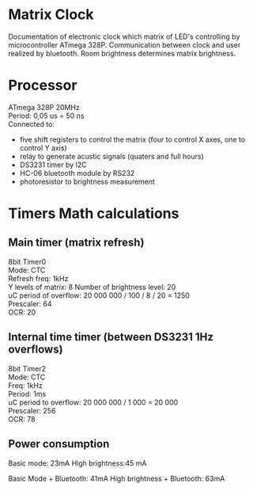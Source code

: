 # Matrix Clock
Documentation of electronic clock which matrix of LED's controlling by microcontroller ATmega 328P. Communication between clock and user realized by bluetooth. Room brightness determines matrix brightness.
# Processor
ATmega 328P 20MHz  
Period: 0,05 us = 50 ns  
Connected to:
* five shift registers to control the matrix (four to control X axes, one to control Y axis) 
* relay to generate acustic signals (quaters and full hours)
* DS3231 timer by I2C
* HC-06 bluetooth module by RS232
* photoresistor to brightness measurement

# Timers Math calculations

## Main timer (matrix refresh)
8bit Timer0  
Mode: CTC  
Refresh freq: 1kHz  
Y levels of matrix: 8
Number of brightness level: 20  
uC period of overflow: 20 000 000 / 100 / 8 / 20 =  1250  
Prescaler: 64  
OCR: 20

## Internal time timer (between DS3231 1Hz overflows)
8bit Timer2  
Mode: CTC  
Freq: 1kHz  
Period: 1ms  
uC period to overflow: 20 000 000 / 1 000 = 20 000  
Prescaler: 256  
OCR: 78 

## Power consumption
Basic mode: 23mA
High brightness:45 mA

Basic Mode + Bluetooth: 41mA
High brightness + Bluetooth: 63mA